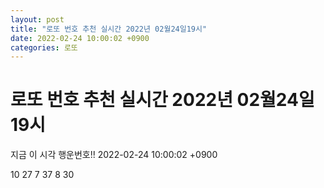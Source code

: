```yaml
---
layout: post
title: "로또 번호 추천 실시간 2022년 02월24일19시"
date: 2022-02-24 10:00:02 +0900
categories: 로또
---
```


# 로또 번호 추천 실시간 2022년 02월24일19시

지금 이 시각 행운번호!! 2022-02-24 10:00:02 +0900

 10  27  7  37  8  30 

